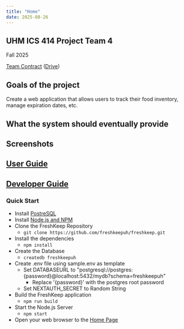 ```yaml
---
title: "Home"
date: 2025-08-26
---
```

## UHM ICS 414 Project Team 4
Fall 2025

[Team Contract](team-contract.md) ([Drive](https://docs.google.com/document/d/1MzPJ1kjAmIT8tNyVSGnF2TwIqzhSKTbYdr_i4EYSRlU/edit?usp=sharing))

## Goals of the project
Create a web application that allows users to track their food inventory, manage expiration dates, etc.

## What the system should eventually provide

## Screenshots

## [User Guide](user-guide.md)

## [Developer Guide](dev-guide.md)

### Quick Start
* Install [PostreSQL](https://www.postgresql.org/download/)
* Install [Node.js and NPM](https://nodejs.org/en/download/)
* Clone the FreshKeep Repository
  * `git clone https://github.com/freshkeepuh/freshkeep.git`
* Install the dependencies
  * `npm install`
* Create the Database
  * `createdb freshkeepuh`
* Create .env file using sample.env as template
  * Set DATABASEURL to "postgresql://postgres:{password}@localhost:5432/mydb?schema=freshkeepuh"
    * Replace '{password}' with the postgres root password
  * Set NEXTAUTH_SECRET to Random String 
* Build the FreshKeep application
  * `npm run build`
* Start the Node.js Server
  * `npm start`
* Open your web browser to the [Home Page](http://localhost:3000)

